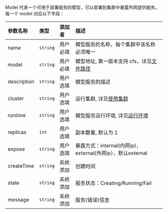 Model 代表一个可用于部署服务的模型，可以部署到集群中暴露外网提供服务。每一个 model 对应以下字段：

| 参数名称              | 类型      | 添加者    | 描述                                                     |
| :--------------------| :-------- | :------- | :----------------                                        |
| name                 |`string`   | 用户必填  | 模型服务的名称，每个集群中该名称必须唯一                    |
| model                |`string`   | 用户必填  | 模型地址, 第一版本支持 cfs，详见[文件路径](#文件路径)       |
| description          |`string`   | 用户选填  | 模型服务的描述                                            |
| cluster              |`string`   | 用户选填  | 运行集群, 详见[使用集群](#使用集群)                        |
| runtime              |`string`   | 用户选填  | 模型服务运行环境, 详见[运行环境](#运行环境)                 |
| replicas             |`int`      | 用户选填  | 副本数量, 默认为 1                                        |
| expose               |`string`   | 用户选填  | 暴露方式：internal(内网ip)，external(外网ip），默认external|
| createTime           |`string`   | 系统添加  | 创建时间                                                 |
| state                |`string`   | 系统添加  | 服务状态：Creating/Running/Fail                           |
| message              |`string`   | 系统添加  | 服务(错误)信息                                            |